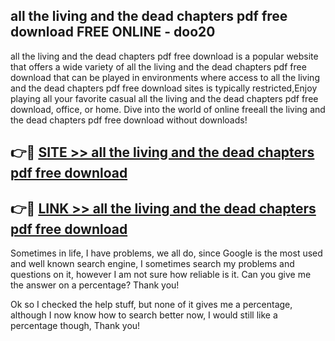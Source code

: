 ## all the living and the dead chapters pdf free download FREE ONLINE - doo20

all the living and the dead chapters pdf free download is a popular website that offers a wide variety of all the living and the dead chapters pdf free download that can be played in environments where access to all the living and the dead chapters pdf free download sites is typically restricted,Enjoy playing all your favorite casual all the living and the dead chapters pdf free download, office, or home. Dive into the world of online freeall the living and the dead chapters pdf free download without downloads!

## 👉🔴 [SITE >> all the living and the dead chapters pdf free download](http://news.freeplayer.one?title=all_the_living_and_the_dead_chapters_pdf_free_download&ref=FRRE)

## 👉🔴 [LINK >> all the living and the dead chapters pdf free download](http://news.freeplayer.one?title=all_the_living_and_the_dead_chapters_pdf_free_download&ref=FREE)

Sometimes in life, I have problems, we all do, since Google is the most used and well known search engine, I sometimes search my problems and questions on it, however I am not sure how reliable is it. Can you give me the answer on a percentage? Thank you!

Ok so I checked the help stuff, but none of it gives me a percentage, although I now know how to search better now, I would still like a percentage though, Thank you!